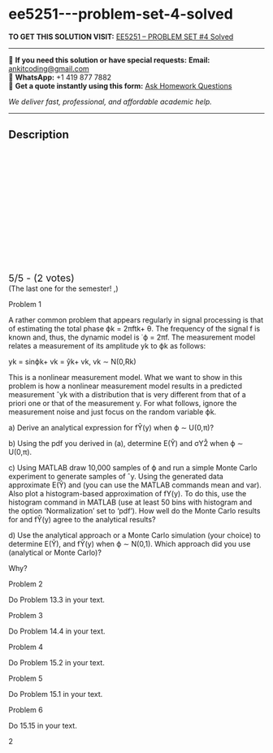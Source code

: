 # ee5251---problem-set-4-solved
**TO GET THIS SOLUTION VISIT:** [EE5251 – PROBLEM SET #4 Solved](https://www.ankitcodinghub.com/product/ee5251-problem-set-4-solved/)


---

📩 **If you need this solution or have special requests:** **Email:** ankitcoding@gmail.com  
📱 **WhatsApp:** +1 419 877 7882  
📄 **Get a quote instantly using this form:** [Ask Homework Questions](https://www.ankitcodinghub.com/services/ask-homework-questions/)

*We deliver fast, professional, and affordable academic help.*

---

<h2>Description</h2>



<div class="kk-star-ratings kksr-auto kksr-align-center kksr-valign-top" data-payload="{&quot;align&quot;:&quot;center&quot;,&quot;id&quot;:&quot;117079&quot;,&quot;slug&quot;:&quot;default&quot;,&quot;valign&quot;:&quot;top&quot;,&quot;ignore&quot;:&quot;&quot;,&quot;reference&quot;:&quot;auto&quot;,&quot;class&quot;:&quot;&quot;,&quot;count&quot;:&quot;2&quot;,&quot;legendonly&quot;:&quot;&quot;,&quot;readonly&quot;:&quot;&quot;,&quot;score&quot;:&quot;5&quot;,&quot;starsonly&quot;:&quot;&quot;,&quot;best&quot;:&quot;5&quot;,&quot;gap&quot;:&quot;4&quot;,&quot;greet&quot;:&quot;Rate this product&quot;,&quot;legend&quot;:&quot;5\/5 - (2 votes)&quot;,&quot;size&quot;:&quot;24&quot;,&quot;title&quot;:&quot;EE5251 - PROBLEM SET #4 Solved&quot;,&quot;width&quot;:&quot;138&quot;,&quot;_legend&quot;:&quot;{score}\/{best} - ({count} {votes})&quot;,&quot;font_factor&quot;:&quot;1.25&quot;}">

<div class="kksr-stars">

<div class="kksr-stars-inactive">
            <div class="kksr-star" data-star="1" style="padding-right: 4px">


<div class="kksr-icon" style="width: 24px; height: 24px;"></div>
        </div>
            <div class="kksr-star" data-star="2" style="padding-right: 4px">


<div class="kksr-icon" style="width: 24px; height: 24px;"></div>
        </div>
            <div class="kksr-star" data-star="3" style="padding-right: 4px">


<div class="kksr-icon" style="width: 24px; height: 24px;"></div>
        </div>
            <div class="kksr-star" data-star="4" style="padding-right: 4px">


<div class="kksr-icon" style="width: 24px; height: 24px;"></div>
        </div>
            <div class="kksr-star" data-star="5" style="padding-right: 4px">


<div class="kksr-icon" style="width: 24px; height: 24px;"></div>
        </div>
    </div>

<div class="kksr-stars-active" style="width: 138px;">
            <div class="kksr-star" style="padding-right: 4px">


<div class="kksr-icon" style="width: 24px; height: 24px;"></div>
        </div>
            <div class="kksr-star" style="padding-right: 4px">


<div class="kksr-icon" style="width: 24px; height: 24px;"></div>
        </div>
            <div class="kksr-star" style="padding-right: 4px">


<div class="kksr-icon" style="width: 24px; height: 24px;"></div>
        </div>
            <div class="kksr-star" style="padding-right: 4px">


<div class="kksr-icon" style="width: 24px; height: 24px;"></div>
        </div>
            <div class="kksr-star" style="padding-right: 4px">


<div class="kksr-icon" style="width: 24px; height: 24px;"></div>
        </div>
    </div>
</div>


<div class="kksr-legend" style="font-size: 19.2px;">
            5/5 - (2 votes)    </div>
    </div>
(The last one for the semester! ,)

Problem 1

A rather common problem that appears regularly in signal processing is that of estimating the total phase ϕk = 2πftk+ θ. The frequency of the signal f is known and, thus, the dynamic model is ˙ϕ = 2πf. The measurement model relates a measurement of its amplitude yk to ϕk as follows:

yk = sinϕk+ vk = ŷk+ vk, vk ∼ N(0,Rk)

This is a nonlinear measurement model. What we want to show in this problem is how a nonlinear measurement model results in a predicted measurement ˆyk with a distribution that is very different from that of a priori one or that of the measurement y. For what follows, ignore the measurement noise and just focus on the random variable ϕk.

a) Derive an analytical expression for fŶ(y) when ϕ ∼ U(0,π)?

b) Using the pdf you derived in (a), determine E(Ŷ) and σY2̂ when ϕ ∼ U(0,π).

c) Using MATLAB draw 10,000 samples of ϕ and run a simple Monte Carlo experiment to generate samples of ˆy. Using the generated data approximate E(Ŷ) and (you can use the MATLAB commands mean and var). Also plot a histogram-based approximation of fY(y). To do this, use the histogram command in MATLAB (use at least 50 bins with histogram and the option ‘Normalization’ set to ‘pdf’). How well do the Monte Carlo results for and fŶ(y) agree to the analytical results?

d) Use the analytical approach or a Monte Carlo simulation (your choice) to determine E(Ŷ), and fŶ(y) when ϕ ∼ N(0,1). Which approach did you use (analytical or Monte Carlo)?

Why?

Problem 2

Do Problem 13.3 in your text.

Problem 3

Do Problem 14.4 in your text.

Problem 4

Do Problem 15.2 in your text.

Problem 5

Do Problem 15.1 in your text.

Problem 6

Do 15.15 in your text.

2
